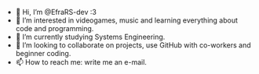 - 👋 Hi, I’m @EfraRS-dev :3
- 👀 I’m interested in videogames, music and learning everything about code and programming.
- 🌱 I’m currently studying Systems Engineering.
- 💞️ I’m looking to collaborate on projects, use GitHub with co-workers and beginner coding.
- 📫 How to reach me: write me an e-mail.

<!---
EfraRS-dev/EfraRS-dev is a ✨ special ✨ repository because its `README.md` (this file) appears on your GitHub profile.
You can click the Preview link to take a look at your changes.
--->
